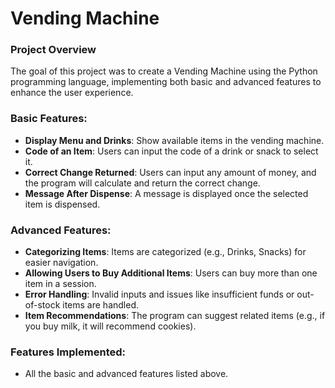 # Vending Machine

### Project Overview
The goal of this project was to create a Vending Machine using the Python programming language, implementing both basic and advanced features to enhance the user experience.

### Basic Features:
- **Display Menu and Drinks**: Show available items in the vending machine.
- **Code of an Item**: Users can input the code of a drink or snack to select it.
- **Correct Change Returned**: Users can input any amount of money, and the program will calculate and return the correct change.
- **Message After Dispense**: A message is displayed once the selected item is dispensed.

### Advanced Features:
- **Categorizing Items**: Items are categorized (e.g., Drinks, Snacks) for easier navigation.
- **Allowing Users to Buy Additional Items**: Users can buy more than one item in a session.
- **Error Handling**: Invalid inputs and issues like insufficient funds or out-of-stock items are handled.
- **Item Recommendations**: The program can suggest related items (e.g., if you buy milk, it will recommend cookies).

### Features Implemented:
- All the basic and advanced features listed above.
